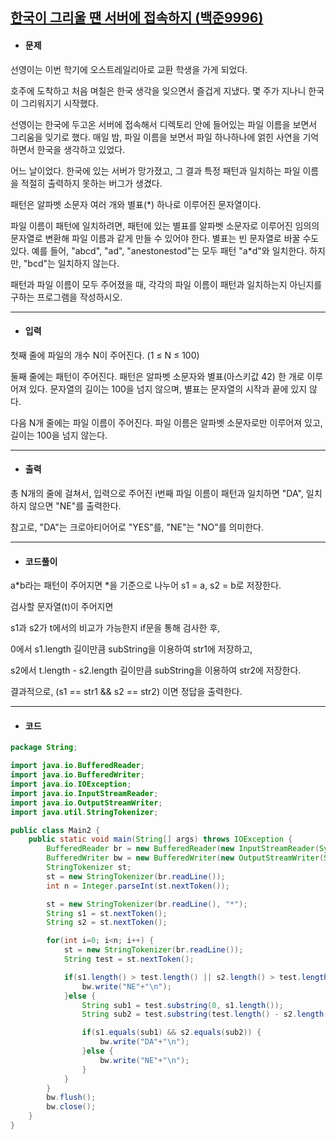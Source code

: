 ## [한국이 그리울 땐 서버에 접속하지 (백준9996)](https://www.acmicpc.net/problem/9996)

- #### 문제

선영이는 이번 학기에 오스트레일리아로 교환 학생을 가게 되었다. 

호주에 도착하고 처음 며칠은 한국 생각을 잊으면서 즐겁게 지냈다. 몇 주가 지나니 한국이 그리워지기 시작했다. 

선영이는 한국에 두고온 서버에 접속해서 디렉토리 안에 들어있는 파일 이름을 보면서 그리움을 잊기로 했다. 매일 밤, 파일 이름을 보면서 파일 하나하나에 얽힌 사연을 기억하면서 한국을 생각하고 있었다.

어느 날이었다. 한국에 있는 서버가 망가졌고, 그 결과 특정 패턴과 일치하는 파일 이름을 적절히 출력하지 못하는 버그가 생겼다.

패턴은 알파벳 소문자 여러 개와 별표(*) 하나로 이루어진 문자열이다.

파일 이름이 패턴에 일치하려면, 패턴에 있는 별표를 알파벳 소문자로 이루어진 임의의 문자열로 변환해 파일 이름과 같게 만들 수 있어야 한다. 별표는 빈 문자열로 바꿀 수도 있다. 예를 들어, "abcd", "ad", "anestonestod"는 모두 패턴 "a*d"와 일치한다. 하지만, "bcd"는 일치하지 않는다.

패턴과 파일 이름이 모두 주어졌을 때, 각각의 파일 이름이 패턴과 일치하는지 아닌지를 구하는 프로그램을 작성하시오.

---



- #### 입력

첫째 줄에 파일의 개수 N이 주어진다. (1 ≤ N ≤ 100)

둘째 줄에는 패턴이 주어진다. 패턴은 알파벳 소문자와 별표(아스키값 42) 한 개로 이루어져 있다. 문자열의 길이는 100을 넘지 않으며, 별표는 문자열의 시작과 끝에 있지 않다.

다음 N개 줄에는 파일 이름이 주어진다. 파일 이름은 알파벳 소문자로만 이루어져 있고, 길이는 100을 넘지 않는다.

---



- #### 출력

총 N개의 줄에 걸쳐서, 입력으로 주어진 i번째 파일 이름이 패턴과 일치하면 "DA", 일치하지 않으면 "NE"를 출력한다.

참고로, "DA"는 크로아티어어로 "YES"를, "NE"는 "NO"를 의미한다.

---



- #### 코드풀이

a*b라는 패턴이 주어지면 *을 기준으로 나누어 s1 = a, s2 = b로 저장한다.



검사할 문자열(t)이 주어지면 

s1과 s2가 t에서의 비교가 가능한지 if문을 통해 검사한 후,

0에서 s1.length 길이만큼 subString을 이용하여  str1에 저장하고,

s2에서 t.length - s2.length 길이만큼 subString을 이용하여 str2에 저장한다.



결과적으로, (s1 == str1 && s2 == str2) 이면 정답을 출력한다.



---



- #### 코드

```java
package String;

import java.io.BufferedReader;
import java.io.BufferedWriter;
import java.io.IOException;
import java.io.InputStreamReader;
import java.io.OutputStreamWriter;
import java.util.StringTokenizer;

public class Main2 {
	public static void main(String[] args) throws IOException {
		BufferedReader br = new BufferedReader(new InputStreamReader(System.in));
		BufferedWriter bw = new BufferedWriter(new OutputStreamWriter(System.out));
		StringTokenizer st;
		st = new StringTokenizer(br.readLine());
		int n = Integer.parseInt(st.nextToken());

		st = new StringTokenizer(br.readLine(), "*");
		String s1 = st.nextToken();
		String s2 = st.nextToken();

		for(int i=0; i<n; i++) {
			st = new StringTokenizer(br.readLine());
			String test = st.nextToken();

			if(s1.length() > test.length() || s2.length() > test.length() - s1.length()) {
				bw.write("NE"+"\n");
			}else {
				String sub1 = test.substring(0, s1.length());
				String sub2 = test.substring(test.length() - s2.length(), test.length());

				if(s1.equals(sub1) && s2.equals(sub2)) {
					bw.write("DA"+"\n");
				}else {
					bw.write("NE"+"\n");
				}
			}
		}
		bw.flush();
		bw.close();
	}
}

```